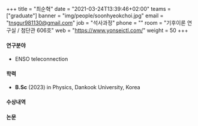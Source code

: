 ﻿+++
title = "최순혁"
date = "2021-03-24T13:39:46+02:00"
teams = ["graduate"]
banner = "img/people/soonhyeokchoi.jpg"
email = "tnsgur981130@gmail.com"
job = "석사과정"
phone = ""
room = "기후이론 연구실 / 첨단관 606호"
web = "https://www.yonseictl.com/"
weight = 50
+++

#### 연구분야
+ ENSO teleconnection

#### 학력
 + **B.Sc** (2023) in Physics, Dankook University, Korea

#### 수상내역

#### 논문
